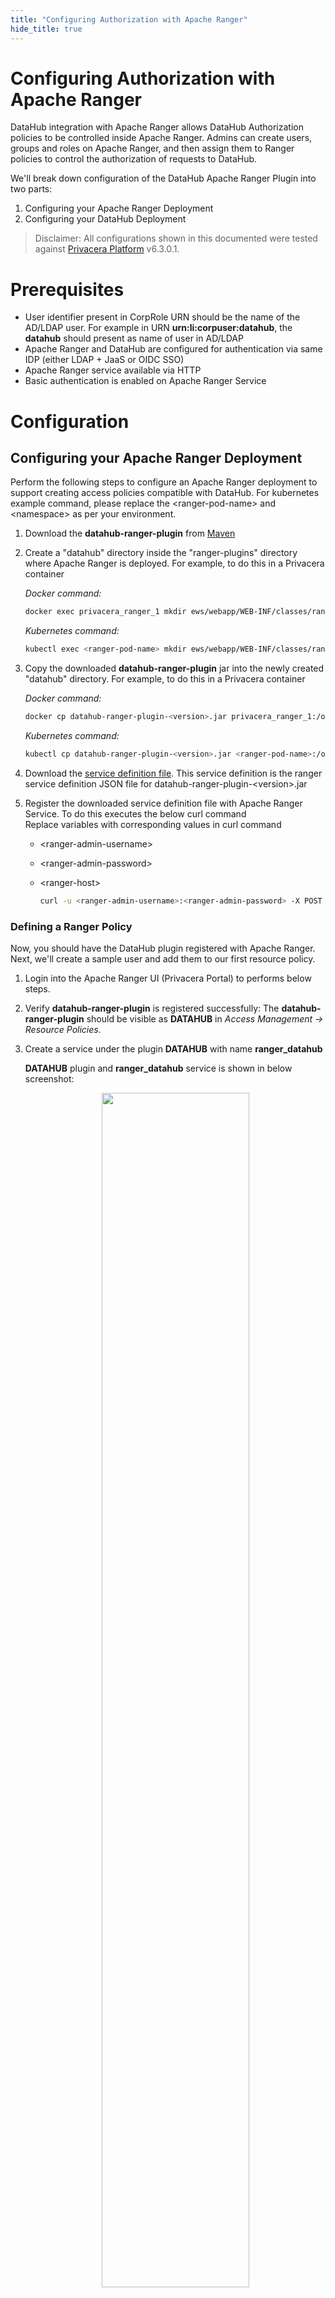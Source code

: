 ```yaml
---
title: "Configuring Authorization with Apache Ranger"
hide_title: true
---
```


# Configuring Authorization with Apache Ranger

DataHub integration with Apache Ranger allows DataHub Authorization policies to be controlled inside Apache Ranger.
Admins can create users, groups and roles on Apache Ranger, and then assign them to Ranger policies to control the authorization of requests to DataHub.

We'll break down configuration of the DataHub Apache Ranger Plugin into two parts:

1. Configuring your Apache Ranger Deployment
2. Configuring your DataHub Deployment

> Disclaimer: All configurations shown in this documented were tested against [Privacera Platform](https://privacera.com/) v6.3.0.1.

# Prerequisites

- User identifier present in CorpRole URN should be the name of the AD/LDAP user. For example in URN **urn:li:corpuser:datahub**, the **datahub** should present as name of user in AD/LDAP
- Apache Ranger and DataHub are configured for authentication via same IDP (either LDAP + JaaS or OIDC SSO)
- Apache Ranger service available via HTTP
- Basic authentication is enabled on Apache Ranger Service

# Configuration

## Configuring your Apache Ranger Deployment

Perform the following steps to configure an Apache Ranger deployment to support creating access policies compatible with DataHub.
For kubernetes example command, please replace the &lt;ranger-pod-name&gt; and &lt;namespace&gt; as per your environment.

1.  Download the **datahub-ranger-plugin** from [Maven](https://mvnrepository.com/artifact/io.acryl/datahub-ranger-plugin)
2.  Create a "datahub" directory inside the "ranger-plugins" directory where Apache Ranger is deployed. For example, to do this in a Privacera container

    _Docker command:_

    ```bash
    docker exec privacera_ranger_1 mkdir ews/webapp/WEB-INF/classes/ranger-plugins/datahub
    ```

    _Kubernetes command:_

    ```bash
    kubectl exec <ranger-pod-name> mkdir ews/webapp/WEB-INF/classes/ranger-plugins/datahub -n <namespace>
    ```

3.  Copy the downloaded **datahub-ranger-plugin** jar into the newly created "datahub" directory. For example, to do this in a Privacera container

    _Docker command:_

    ```bash
    docker cp datahub-ranger-plugin-<version>.jar privacera_ranger_1:/opt/ranger/ranger-2.1.0-admin/ews/webapp/WEB-INF/classes/ranger-plugins/datahub/
    ```

    _Kubernetes command:_

    ```bash
    kubectl cp datahub-ranger-plugin-<version>.jar <ranger-pod-name>:/opt/ranger/ranger-2.1.0-admin/ews/webapp/WEB-INF/classes/ranger-plugins/datahub/ -n <namespace>
    ```

4.  Download the [service definition file](https://github.com/acryldata/datahub-ranger-auth-plugin/blob/main/datahub-ranger-plugin/conf/servicedef.json). This service definition is the ranger service definition JSON file for datahub-ranger-plugin-&lt;version&gt;.jar
5.  Register the downloaded service definition file with Apache Ranger Service. To do this executes the below curl command <br />
    Replace variables with corresponding values in curl command

    - &lt;ranger-admin-username&gt;
    - &lt;ranger-admin-password&gt;
    - &lt;ranger-host&gt;

      ```bash
      curl -u <ranger-admin-username>:<ranger-admin-password> -X POST -H "Accept: application/json" -H "Content-Type: application/json" --data @servicedef.json http://<ranger-host>:6080/service/public/v2/api/servicedef
      ```

### Defining a Ranger Policy

Now, you should have the DataHub plugin registered with Apache Ranger. Next, we'll create a sample user and add them to our first resource policy.

1. Login into the Apache Ranger UI (Privacera Portal) to performs below steps.
2. Verify **datahub-ranger-plugin** is registered successfully: The **datahub-ranger-plugin** should be visible as **DATAHUB** in _Access Management -> Resource Policies_.
3. Create a service under the plugin **DATAHUB** with name **ranger_datahub**

   **DATAHUB** plugin and **ranger_datahub** service is shown in below screenshot: <br/>

     <p align="center">
       <img width="70%" src="https://raw.githubusercontent.com/acryldata/static-assets-test/master/imgs/apache-ranger/datahub-plugin.png"/>
     </p>

4. Create a new policy under service **ranger_datahub** - this will be used to control DataHub authorization.
5. Create a test user & assign them to a policy. We'll use the `datahub` user, which is the default root user inside DataHub.

   To do this performs below steps

   - Create a user **datahub**
   - Create a policy under **ranger_datahub** service. To assign [Platform Privileges](../authorization/policies.md#privileges) (e.g. Admin privileges), simply use the "platform" resource type which is defined. To test the flow, we can simply assign the **datahub** user all platform privileges that are available through the Ranger UI. This will enable the "datahub" to have full platform admin privileges.

   > To define fine-grained resource privileges, e.g. for DataHub Datasets, Dashboards, Charts, and more, you can simply select the appropriate Resource Type in the Ranger policy builder. You should also see a list of privileges that are supported for each resource type, which correspond to the actions that you can perform. To learn more about supported privileges, check out the DataHub [Policies Guide](../authorization/policies.md#privileges).

   DataHub platform access policy screenshot: <br/>

      <p align="center">
        <img width="70%" src="https://raw.githubusercontent.com/acryldata/static-assets-test/master/imgs/apache-ranger/datahub-platform-access-policy.png"/>
      </p>

Once we've created our first policy, we can set up DataHub to start authorizing requests using Ranger policies.

## Configuring your DataHub Deployment

Perform the following steps to configure DataHub to send incoming requests to Apache Ranger for authorization.

1. Download Apache Ranger security xml [ranger-datahub-security.xml](https://github.com/acryldata/datahub-ranger-auth-plugin/blob/main/datahub-ranger-plugin/conf/ranger-datahub-security.xml)
2. In **ranger-datahub-security.xml** edit the value of property _ranger.plugin.datahub.policy.rest.url_. Sample snippet is shown below
   ```xml
       <property>
           <name>ranger.plugin.datahub.policy.rest.url</name>
           <value>http://199.209.9.70:6080</value>
           <description>
               URL to Ranger Admin
           </description>
       </property>
   ```

As per your deployment follow either Docker or Kubernetes section below

### Docker

**Build Ranger Authorizer Plugin**

1.  Clone DataHub Repo: Clone the DataHub repository
    ```shell
        cd ~/
        git clone https://github.com/acryldata/datahub-ranger-auth-plugin.git
    ```
2.  Go inside the datahub directory: You should be inside the `datahub-ranger-auth-plugin` directory to execute build command
    ```shell
        cd ~/datahub-ranger-auth-plugin/
    ```
3.  Build plugin: Execute below gradle command to build Ranger Authorizer Plugin jar

    ```shell
      ./gradlew apache-ranger-plugin:shadowJar
    ```

    This step will generate a jar file i.e. ./apache-ranger-plugin/build/libs/apache-ranger-plugin-&lt;version&gt;-SNAPSHOT.jar.

    Let's call this jar as ranger-plugin-jar. We need this jar in below step (Configure Ranger Authorizer Plugin)

**Configure Ranger Authorizer Plugin**

On the host where `datahub-gms` is deployed, follow these steps:

1. Create directory `~/.datahub/plugins/auth/apache-ranger-authorizer/`: Executes below command
   ```bash
   mkdir -p ~/.datahub/plugins/auth/apache-ranger-authorizer/
   ```
2. Copy `ranger-datahub-security.xml` file to `~/.datahub/plugins/auth/apache-ranger-authorizer/`
3. Copy ranger-plugin-jar: Copy the apache-ranger-plugin-&lt;version&gt;-SNAPSHOT.jar
   ```bash
   cp ./apache-ranger-plugin/build/libs/apache-ranger-plugin-<version>-SNAPSHOT.jar ~/.datahub/plugins/auth/apache-ranger-authorizer/apache-ranger-authorizer.jar
   ```
4. Create `config.yml`: Create config.yml if not exist
   ```shell
       touch ~/.datahub/plugins/auth/config.yml
   ```
5. Set Apache Ranger Plugin config: Add below entry in config.yml file. Set username and password to Apache Ranger user credentials
   ```yaml
   plugins:
     - name: "apache-ranger-authorizer"
       type: "authorizer"
       enabled: "true"
       params:
         className: "com.datahub.authorization.ranger.RangerAuthorizer"
         configs:
           username: "<Apache Ranger username>"
           password: "<Apache Ranger password>"
   ```
6. Restart DataHub GMS container (i.e. `datahub-gms`)

### Kubernetes

Helm support is coming soon.

That's it! Now we can test out the integration.

### Validating your Setup

To verify that things are working as expected, we can test that the root **datahub** user has all Platform Privileges and is able to perform all operations: managing users & groups, creating domains, and more. To do this, simply log into your DataHub deployment via the root DataHub user.

# Revert the Configuration

If you want to revert your deployment configuration and don't want Apache Ranger to control the authorization of your DataHub deployment
then follow the below sections to undo the configuration steps you have performed in section _Configuring Authorization with Apache Ranger_

1. Revert Configuration of your Apache Ranger Deployment
2. Revert Configuration of your DataHub Deployment

## Revert Configuration of your Apache Ranger Deployment

For kubernetes example command, please replace the &lt;ranger-pod-name&gt; and &lt;namespace&gt; as per your environment.

1.  Delete **ranger_datahub** service: Login into the Privacera Portal and delete service **ranger_datahub**

    **ranger_datahub** service is shown in below screenshot: <br/>

    <p align="center">
      <img width="70%" src="https://raw.githubusercontent.com/acryldata/static-assets-test/master/imgs/apache-ranger/datahub-plugin.png"/>
    </p>

2.  Delete **datahub** plugin: Execute below curl command to delete **datahub** plugin
    Replace variables with corresponding values in curl command

    - &lt;ranger-admin-username&gt;
    - &lt;ranger-admin-password&gt;
    - &lt;ranger-host&gt;

    ```bash
    curl -u <ranger-admin-username>:<ranger-admin-password> -X DELETE -H "Accept: application/json" -H "Content-Type: application/json" http://<ranger-host>:6080/service/public/v2/api/servicedef/name/datahub
    ```

3.  Delete **datahub** plugin directory: Execute below command to delete the **datahub** plugin directory from Apache Ranger

    _Docker command:_

    ```bash
    docker exec privacera_ranger_1 rm -rf ews/webapp/WEB-INF/classes/ranger-plugins/datahub
    ```

    _Kubernetes command:_

    ```bash
    kubectl exec <ranger-pod-name> -n <namespace> -- sh -c 'rm -rf ews/webapp/WEB-INF/classes/ranger-plugins/datahub'
    ```

## Revert Configuration of your DataHub Deployment

### Docker

1.  Remove Apache Ranger Plugin entry: From `config.yml` file remove the entry which was added for Apache Ranger Plugin
2.  Redeploy DataHub (`datahub-gms`)

### Kubernetes

For kubernetes example command, please replace the &lt;namespace&gt; as per your environment.

1. Open deployment editor: Execute below command
   ```bash
     kubectl edit deployment datahub-datahub-gms -n <namespace>
   ```
2. Remove below environments variables
   1. AUTH_POLICIES_ENABLED
   2. RANGER_AUTHORIZER_ENABLED
   3. RANGER_USERNAME
   4. RANGER_PASSWORD
3. Remove below volumes related settings
   1. volumes
   2. volumeMounts
4. Save and quit the editor and use below command to check status of **datahub-datahub-gms** deployment rollout
   ```bash
   kubectl rollout status deployment/datahub-datahub-gms -n <namespace>
   ```
   On successful rollout you should see a message _deployment "datahub-datahub-gms" successfully rolled out_

### Validating your Setup

To verify that things are working as expected, we can test that the root **datahub** user has all Platform Privileges and is able to perform all operations: managing users & groups, creating domains, and more. To do this, simply log into your DataHub deployment via the root DataHub user.

